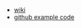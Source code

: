 
- [wiki](https://docs.aws.amazon.com/sdk-for-java/latest/developer-guide/get-started.html)
- [github example code](https://github.com/awsdocs/aws-doc-sdk-examples/blob/main/javav2/README.md)
